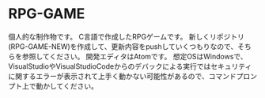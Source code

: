 # RPG-GAME
個人的な制作物です。
C言語で作成したRPGゲームです。
新しくリポジトリ(RPG-GAME-NEW)を作成して、更新内容をpushしていくつもりなので、そちらを参照してください。
開発エディタはAtomです。
想定OSはWindowsで、VisualStudioやVisualStudioCodeからのデバックによる実行ではセキュリティに関するエラーが表示されて上手く動かない可能性があるので、コマンドプロンプト上で動かしてください。
